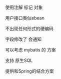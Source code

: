 



使用注解 标记 对象

用户接口类似ebean

不出现任何形式的硬编码

字段修改了 会通知

可以考虑 mybatis 的 方案



支持 原生SQL  

提供和Spring的结合方案


